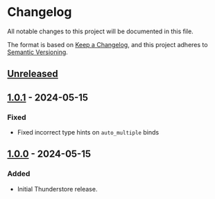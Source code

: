 # Changelog

All notable changes to this project will be documented in this file.

The format is based on [Keep a Changelog](https://keepachangelog.com/en/1.1.0/),
and this project adheres to [Semantic Versioning](https://semver.org/spec/v2.0.0.html).

## [Unreleased]

## [1.0.1] - 2024-05-15

### Fixed

- Fixed incorrect type hints on `auto_multiple` binds

## [1.0.0] - 2024-05-15

### Added

- Initial Thunderstore release.

[unreleased]: https://github.com/SGG-Modding/ReLoad/compare/1.0.1...HEAD
[1.0.1]: https://github.com/SGG-Modding/ReLoad/compare/1.0.0...1.0.1
[1.0.0]: https://github.com/SGG-Modding/ReLoad/compare/eba0d7e21432247504fa77881d39032cb754ab26...1.0.0
